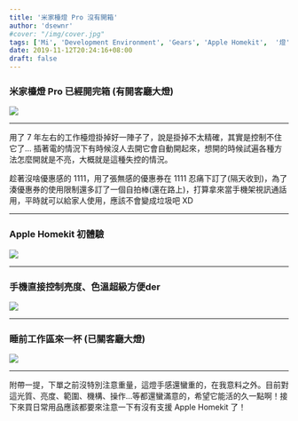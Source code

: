 ```yaml
---
title: '米家檯燈 Pro 沒有開箱'
author: 'dsewnr'
#cover: "/img/cover.jpg"
tags: ['Mi', 'Development Environment', 'Gears', 'Apple Homekit',  '燈', '開箱']
date: 2019-11-12T20:24:16+08:00
draft: false
---
```


### 米家檯燈 Pro 已經開完箱 (有開客廳大燈)

![](/images/mi-adjustable-smart-desk-lamp-0.jpg)

---

用了 7 年左右的工作檯燈掛掉好一陣子了，說是掛掉不太精確，其實是控制不住它了… 插著電的情況下有時候沒人去開它會自動開起來，想開的時候試遍各種方法怎麼開就是不亮，大概就是這種失控的情況。

趁著沒啥優惠感的 1111，用了張無感的優惠券在 1111 忍痛下訂了(隔天收到)，為了湊優惠券的使用限制還多訂了一個自拍棒(還在路上)，打算拿來當手機架視訊通話用，平時就可以給家人使用，應該不會變成垃圾吧 XD

---

### Apple Homekit 初體驗

![](/images/mi-adjustable-smart-desk-lamp-1.jpg)

---

### 手機直接控制亮度、色溫超級方便der

![](/images/mi-adjustable-smart-desk-lamp-2.jpg)

---

### 睡前工作區來一杯 (已關客廳大燈)

![](/images/mi-adjustable-smart-desk-lamp-3.jpg)

---

附帶一提，下單之前沒特別注意重量，這燈手感還蠻重的，在我意料之外。目前對這光質、亮度、範圍、機構、操作…等都還蠻滿意的，希望它能活的久一點啊！接下來買日常用品應該都要來注意一下有沒有支援 Apple Homekit 了！
